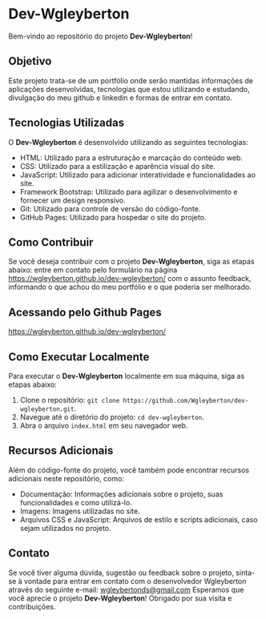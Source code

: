 # Dev-Wgleyberton

Bem-vindo ao repositório do projeto **Dev-Wgleyberton**!

## Objetivo

Este projeto trata-se de um portfólio onde serão mantidas informações de aplicações desenvolvidas, tecnologias que estou utilizando e estudando, divulgação do meu github e linkedin e formas de entrar em contato.

## Tecnologias Utilizadas

O **Dev-Wgleyberton** é desenvolvido utilizando as seguintes tecnologias:

- HTML: Utilizado para a estruturação e marcação do conteúdo web.
- CSS: Utilizado para a estilização e aparência visual do site.
- JavaScript: Utilizado para adicionar interatividade e funcionalidades ao site.
- Framework Bootstrap: Utilizado para agilizar o desenvolvimento e fornecer um design responsivo.
- Git: Utilizado para controle de versão do código-fonte.
- GitHub Pages: Utilizado para hospedar o site do projeto.

## Como Contribuir

Se você deseja contribuir com o projeto **Dev-Wgleyberton**, siga as etapas abaixo:
entre em contato pelo formulário na página https://wgleyberton.github.io/dev-wgleyberton/ com o assunto feedback, informando o que achou do meu portfólio e o que poderia ser melhorado.

## Acessando pelo Github Pages

https://wgleyberton.github.io/dev-wgleyberton/

## Como Executar Localmente

Para executar o **Dev-Wgleyberton** localmente em sua máquina, siga as etapas abaixo:

1. Clone o repositório: `git clone https://github.com/Wgleyberton/dev-wgleyberton.git`.
2. Navegue até o diretório do projeto: `cd dev-wgleyberton`.
3. Abra o arquivo `index.html` em seu navegador web.

## Recursos Adicionais

Além do código-fonte do projeto, você também pode encontrar recursos adicionais neste repositório, como:

- Documentação: Informações adicionais sobre o projeto, suas funcionalidades e como utilizá-lo.
- Imagens: Imagens utilizadas no site.
- Arquivos CSS e JavaScript: Arquivos de estilo e scripts adicionais, caso sejam utilizados no projeto.

## Contato

Se você tiver alguma dúvida, sugestão ou feedback sobre o projeto, sinta-se à vontade para entrar em contato com o desenvolvedor Wgleyberton através do seguinte e-mail: wgleybertonds@gmail.com
Esperamos que você aprecie o projeto **Dev-Wgleyberton**! Obrigado por sua visita e contribuições.

